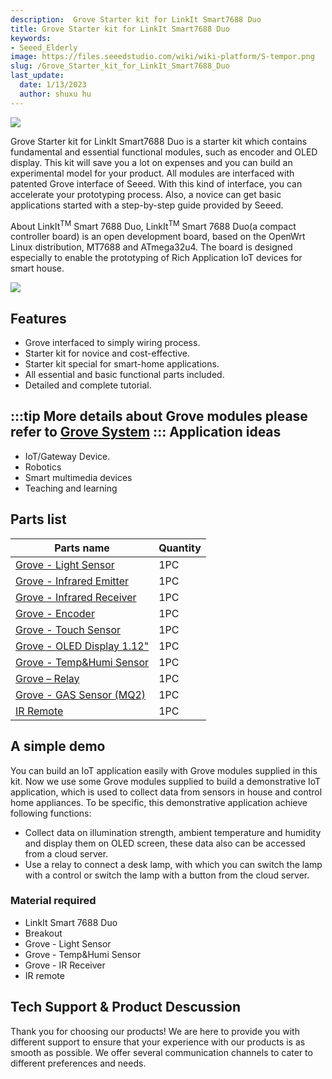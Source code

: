 ```yaml
---
description:  Grove Starter kit for LinkIt Smart7688 Duo
title: Grove Starter kit for LinkIt Smart7688 Duo
keywords:
- Seeed_Elderly
image: https://files.seeedstudio.com/wiki/wiki-platform/S-tempor.png
slug: /Grove_Starter_kit_for_LinkIt_Smart7688_Duo
last_update:
  date: 1/13/2023
  author: shuxu hu
---
```


![](https://files.seeedstudio.com/wiki/Grove_Starter_kit_for_LinkIt_Smart7688_Duo/img/Grove_Starter_kit_for_LinkIt_Smart7688_Duo_Product_view_1200_s.jpg)

Grove Starter kit for LinkIt Smart7688 Duo is a starter kit which contains fundamental and essential functional modules, such as encoder and OLED display. This kit will save you a lot on expenses and you can build an experimental model for your product. All modules are interfaced with patented Grove interface of Seeed. With this kind of interface, you can accelerate your prototyping process. Also, a novice can get basic applications started with a step-by-step guide provided by Seeed.

About LinkIt<sup>TM</sup> Smart 7688 Duo, LinkIt<sup>TM</sup> Smart 7688 Duo(a compact controller board) is an open development board, based on the OpenWrt Linux distribution, MT7688 and ATmega32u4. The board is designed especially to enable the prototyping of Rich Application IoT devices for smart house.

[![](https://files.seeedstudio.com/wiki/common/Get_One_Now_Banner.png)](https://www.seeedstudio.com/depot/Grove-Starter-Kit-for-LinkIt-7688-Duo-p-2551.html)

Features
--------

-   Grove interfaced to simply wiring process.
-   Starter kit for novice and cost-effective.
-   Starter kit special for smart-home applications.
-   All essential and basic functional parts included.
-   Detailed and complete tutorial.

:::tip
    More details about Grove modules please refer to [Grove System](https://wiki.seeedstudio.com/Grove_System/)
:::
Application ideas
-----------------

-   IoT/Gateway Device.
-   Robotics
-   Smart multimedia devices
-   Teaching and learning

Parts list
----------

| Parts name                                                                                                 | Quantity |
|------------------------------------------------------------------------------------------------------------|----------|
| [Grove - Light Sensor](https://www.seeedstudio.com/depot/Grove-Light-Sensor-p-746.html?cPath=25_27)         | 1PC      |
| [Grove - Infrared Emitter](https://www.seeedstudio.com/depot/Grove-Infrared-Emitter-p-993.html?cPath=19_23) | 1PC      |
| [Grove - Infrared Receiver](https://www.seeedstudio.com/depot/Grove-Infrared-Receiver-p-994.html)           | 1PC      |
| [Grove - Encoder](https://www.seeedstudio.com/depot/Grove-Encoder-p-1352.html)                              | 1PC      |
| [Grove - Touch Sensor](https://www.seeedstudio.com/depot/Grove-Touch-Sensor-p-747.html)                     | 1PC      |
| [Grove - OLED Display 1.12"](https://www.seeedstudio.com/depot/Grove-OLED-Display-112-p-781.html)           | 1PC      |
| [Grove - Temp&Humi Sensor](https://www.seeedstudio.com/depot/Grove-TempHumi-Sensor-p-745.html)              | 1PC      |
| [Grove – Relay](https://www.seeedstudio.com/depot/Grove-Relay-p-769.html)                                   | 1PC      |
| [Grove - GAS Sensor (MQ2)](https://www.seeedstudio.com/depot/Grove-Gas-SensorMQ2-p-937.html)                | 1PC      |
| [IR Remote](https://www.seeedstudio.com/depot/DSLR-Universal-Interval-IR-Remote-p-1927.html)                | 1PC      |

A simple demo
-------------

You can build an IoT application easily with Grove modules supplied in this kit. Now we use some Grove modules supplied to build a demonstrative IoT application, which is used to collect data from sensors in house and control home appliances. To be specific, this demonstrative application achieve following functions:

-   Collect data on illumination strength, ambient temperature and humidity and display them on OLED screen, these data also can be accessed from a cloud server.
-   Use a relay to connect a desk lamp, with which you can switch the lamp with a control or switch the lamp with a button from the cloud server.

### Material required

-   LinkIt Smart 7688 Duo
-   Breakout
-   Grove - Light Sensor
-   Grove - Temp&Humi Sensor
-   Grove - IR Receiver
-   IR remote

<!-- This Markdown file was created from https://www.seeedstudio.com/wiki/Grove_Starter_kit_for_LinkIt_Smart7688_Duo -->

## Tech Support & Product Descussion

Thank you for choosing our products! We are here to provide you with different support to ensure that your experience with our products is as smooth as possible. We offer several communication channels to cater to different preferences and needs.

<div class="button_tech_support_container">
<a href="https://forum.seeedstudio.com/" class="button_forum"></a> 
<a href="https://www.seeedstudio.com/contacts" class="button_email"></a>
</div>

<div class="button_tech_support_container">
<a href="https://discord.gg/eWkprNDMU7" class="button_discord"></a> 
<a href="https://github.com/Seeed-Studio/wiki-documents/discussions/69" class="button_discussion"></a>
</div>
